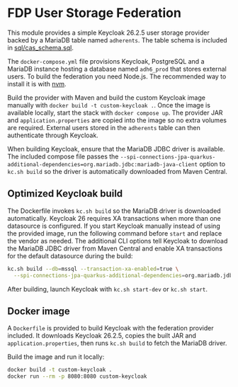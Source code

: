 # FDP User Storage Federation

This module provides a simple Keycloak 26.2.5 user storage provider backed by a MariaDB table named `adherents`.
The table schema is included in [sql/cas_schema.sql](sql/cas_schema.sql).

The `docker-compose.yml` file provisions Keycloak, PostgreSQL and a MariaDB
instance hosting a database named `adh6_prod` that stores external users.
To build the federation you need Node.js. The recommended way to install it is
with [nvm](https://github.com/nvm-sh/nvm).

Build the provider with Maven and build the custom Keycloak image manually with
`docker build -t custom-keycloak .`. Once the image is available locally, start
the stack with `docker compose up`. The provider JAR and
`application.properties` are copied into the image so no extra volumes are
required. External users stored in the `adherents` table can then authenticate
through Keycloak.

When building Keycloak, ensure that the MariaDB JDBC driver is available. The
included compose file passes the
`--spi-connections-jpa-quarkus-additional-dependencies=org.mariadb.jdbc:mariadb-java-client`
option to `kc.sh build` so the driver is automatically downloaded from Maven
Central.

## Optimized Keycloak build

The Dockerfile invokes `kc.sh build` so the MariaDB driver is downloaded
automatically. Keycloak 26 requires XA transactions when more than one
datasource is configured. If you start Keycloak manually instead of using the
provided image, run the following command before `start` and replace the vendor
as needed. The additional CLI options tell Keycloak to download the MariaDB JDBC
driver from Maven Central and enable XA transactions for the default datasource
during the build:

```bash
kc.sh build --db=mssql --transaction-xa-enabled=true \
  --spi-connections-jpa-quarkus-additional-dependencies=org.mariadb.jdbc:mariadb-java-client
```

After building, launch Keycloak with `kc.sh start-dev` or `kc.sh start`.

## Docker image

A `Dockerfile` is provided to build Keycloak with the federation provider included. It downloads Keycloak 26.2.5, copies the built JAR and `application.properties`, then runs `kc.sh build` to fetch the MariaDB driver.

Build the image and run it locally:

```bash
docker build -t custom-keycloak .
docker run --rm -p 8080:8080 custom-keycloak
```
